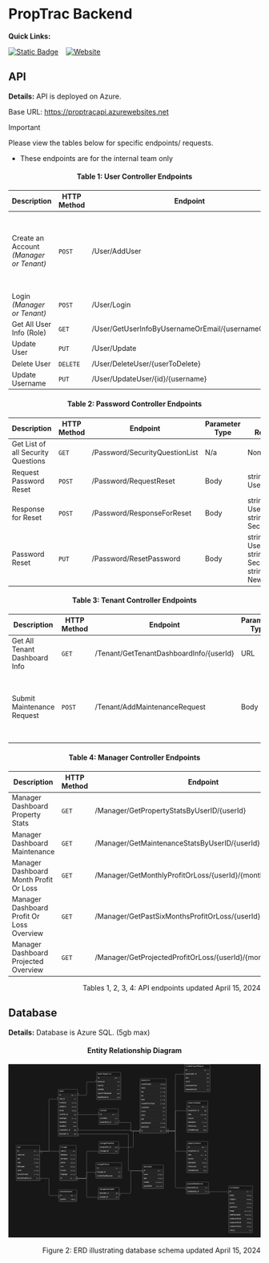 # PropTrac Backend

**Quick Links:**

[![Static Badge](https://img.shields.io/badge/frontend%20repo-navy?style=for-the-badge&logo=github)](https://github.com/calebsylvia/PropTrac) &ensp; [![Website](https://img.shields.io/website?url=https%3A%2F%2Fproptrac-app.vercel.app%2F&up_message=in%20development&up_color=blue&down_color=8B0000&style=for-the-badge&logo=vercel&label=frontend)](https://proptrac-app.vercel.app/)


## API

**Details:** API is deployed on Azure.

Base URL: https://proptracapi.azurewebsites.net

> [!IMPORTANT]
> Please view the tables below for specific endpoints/ requests. 
> - These endpoints are for the internal team only


<h4 align="center">Table 1: User Controller Endpoints</h4>

| Description                              | HTTP Method | Endpoint                          | Parameter Type | Parameter Requirements |
| -------------                            | ----------- | -------------                     | -------------  | ------------- |
| Create an Account *(Manager or Tenant)*  | `POST`      | /User/AddUser                     | Body           | int ID, string Username, string Password, string Email, bool IsManager, string FirstName, string LastName, string SecurityAnswer, int SecurityQuestionID |
| Login *(Manager or Tenant)*              | `POST`      | /User/Login                       | Body           | string UsernameOrEmail, string Password |
| Get All User Info (Role)                 | `GET`       | /User/GetUserInfoByUsernameOrEmail/{usernameOrEmail}| URL            | string UsernameOrEmail |
| Update User                              | `PUT`       | /User/Update                      | Body           | .. |
| Delete User                              | `DELETE`    | /User/DeleteUser/{userToDelete}   | URL            | .. |
| Update Username                          | `PUT`       | /User/UpdateUser/{id}/{username}  | URL            | .. |

<h4 align="center">Table 2: Password Controller Endpoints</h4>

| Description                         | HTTP Method | Endpoint                                    | Parameter Type | Parameter Requirements |
| -------------                       | ----------- | -------------                               | -------------  | ------------- |
| Get List of all Security Questions  | `GET`       | /Password/SecurityQuestionList              | N/a            | None |
| Request Password Reset              | `POST`      | /Password/RequestReset                      | Body           | string UsernameOrEmail |
| Response for Reset                  | `POST`      | /Password/ResponseForReset                  | Body           | string UsernameOrEmail, string SecurityAnswer |
| Password Reset                      | `PUT`       | /Password/ResetPassword                     | Body           | string UsernameOrEmail, string SecurityAnswer, string NewPassword |

<h4 align="center">Table 3: Tenant Controller Endpoints</h4>

| Description                         | HTTP Method | Endpoint                                    | Parameter Type | Parameter Requirements |
| -------------                       | ----------- | -------------                               | -------------  | ------------- |
| Get All Tenant Dashboard Info       | `GET`       | /Tenant/GetTenantDashboardInfo/{userId}     | URL            | int userId |
| Submit Maintenance Request          | `POST`      | /Tenant/AddMaintenanceRequest               | Body           | string Description, string Priority, string Category, byte[]? Image, int UserID |

<h4 align="center">Table 4: Manager Controller Endpoints</h4>

| Description                               | HTTP Method | Endpoint                                     | Parameter Type | Parameter Requirements |
| -------------                             | ----------- | -------------                                | -------------  | ------------- |
| Manager Dashboard Property Stats          | `GET`       | /Manager/GetPropertyStatsByUserID/{userId}   | URL            | int userId    |
| Manager Dashboard Maintenance             | `GET`       | /Manager/GetMaintenanceStatsByUserID/{userId}| URL            | int userId    |
| Manager Dashboard Month Profit Or Loss    | `GET`       | /Manager/GetMonthlyProfitOrLoss/{userId}/{month}/{year}| URL            | int userId, int month, int year    |
| Manager Dashboard Profit Or Loss Overview | `GET`       | /Manager/GetPastSixMonthsProfitOrLoss/{userId}/{month}/{year}| URL            | int userId, int month, int year    |
| Manager Dashboard Projected Overview      | `GET`       | /Manager/GetProjectedProfitOrLoss/{userId}/{month}/{year}| URL            | int userId, int month, int year    |

<p align="right">Tables 1, 2, 3, 4: API endpoints updated April 15, 2024</p>


## Database

**Details:** Database is Azure SQL. (5gb max)

<h4 align="center">Entity Relationship Diagram</h4>

![Entity relationship diagram](ERD_V2.4_4.15.2024.png)

<p align="right">Figure 2: ERD illustrating database schema updated April 15, 2024</p>
